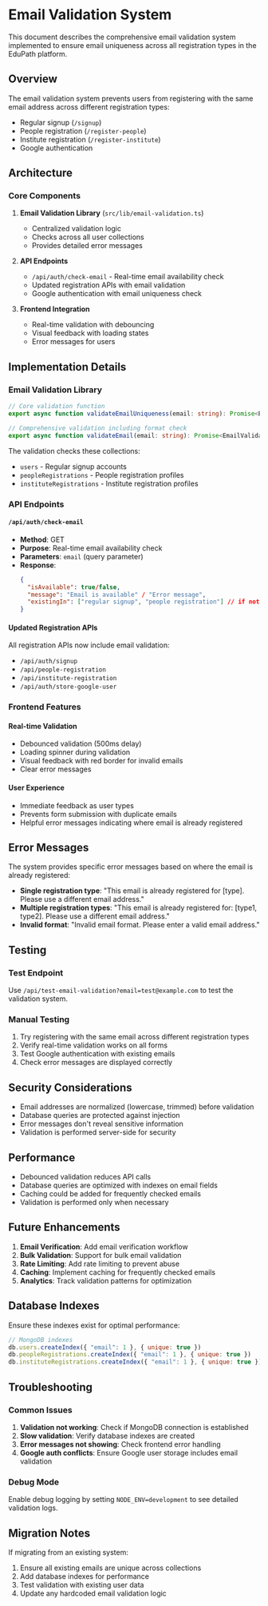 # Email Validation System

This document describes the comprehensive email validation system implemented to ensure email uniqueness across all registration types in the EduPath platform.

## Overview

The email validation system prevents users from registering with the same email address across different registration types:
- Regular signup (`/signup`)
- People registration (`/register-people`)
- Institute registration (`/register-institute`)
- Google authentication

## Architecture

### Core Components

1. **Email Validation Library** (`src/lib/email-validation.ts`)
   - Centralized validation logic
   - Checks across all user collections
   - Provides detailed error messages

2. **API Endpoints**
   - `/api/auth/check-email` - Real-time email availability check
   - Updated registration APIs with email validation
   - Google authentication with email uniqueness check

3. **Frontend Integration**
   - Real-time validation with debouncing
   - Visual feedback with loading states
   - Error messages for users

## Implementation Details

### Email Validation Library

```typescript
// Core validation function
export async function validateEmailUniqueness(email: string): Promise<EmailValidationResult>

// Comprehensive validation including format check
export async function validateEmail(email: string): Promise<EmailValidationResult>
```

The validation checks these collections:
- `users` - Regular signup accounts
- `peopleRegistrations` - People registration profiles
- `instituteRegistrations` - Institute registration profiles

### API Endpoints

#### `/api/auth/check-email`
- **Method**: GET
- **Purpose**: Real-time email availability check
- **Parameters**: `email` (query parameter)
- **Response**: 
  ```json
  {
    "isAvailable": true/false,
    "message": "Email is available" / "Error message",
    "existingIn": ["regular signup", "people registration"] // if not available
  }
  ```

#### Updated Registration APIs
All registration APIs now include email validation:
- `/api/auth/signup`
- `/api/people-registration`
- `/api/institute-registration`
- `/api/auth/store-google-user`

### Frontend Features

#### Real-time Validation
- Debounced validation (500ms delay)
- Loading spinner during validation
- Visual feedback with red border for invalid emails
- Clear error messages

#### User Experience
- Immediate feedback as user types
- Prevents form submission with duplicate emails
- Helpful error messages indicating where email is already registered

## Error Messages

The system provides specific error messages based on where the email is already registered:

- **Single registration type**: "This email is already registered for [type]. Please use a different email address."
- **Multiple registration types**: "This email is already registered for: [type1, type2]. Please use a different email address."
- **Invalid format**: "Invalid email format. Please enter a valid email address."

## Testing

### Test Endpoint
Use `/api/test-email-validation?email=test@example.com` to test the validation system.

### Manual Testing
1. Try registering with the same email across different registration types
2. Verify real-time validation works on all forms
3. Test Google authentication with existing emails
4. Check error messages are displayed correctly

## Security Considerations

- Email addresses are normalized (lowercase, trimmed) before validation
- Database queries are protected against injection
- Error messages don't reveal sensitive information
- Validation is performed server-side for security

## Performance

- Debounced validation reduces API calls
- Database queries are optimized with indexes on email fields
- Caching could be added for frequently checked emails
- Validation is performed only when necessary

## Future Enhancements

1. **Email Verification**: Add email verification workflow
2. **Bulk Validation**: Support for bulk email validation
3. **Rate Limiting**: Add rate limiting to prevent abuse
4. **Caching**: Implement caching for frequently checked emails
5. **Analytics**: Track validation patterns for optimization

## Database Indexes

Ensure these indexes exist for optimal performance:

```javascript
// MongoDB indexes
db.users.createIndex({ "email": 1 }, { unique: true })
db.peopleRegistrations.createIndex({ "email": 1 }, { unique: true })
db.instituteRegistrations.createIndex({ "email": 1 }, { unique: true })
```

## Troubleshooting

### Common Issues

1. **Validation not working**: Check if MongoDB connection is established
2. **Slow validation**: Verify database indexes are created
3. **Error messages not showing**: Check frontend error handling
4. **Google auth conflicts**: Ensure Google user storage includes email validation

### Debug Mode

Enable debug logging by setting `NODE_ENV=development` to see detailed validation logs.

## Migration Notes

If migrating from an existing system:
1. Ensure all existing emails are unique across collections
2. Add database indexes for performance
3. Test validation with existing user data
4. Update any hardcoded email validation logic
